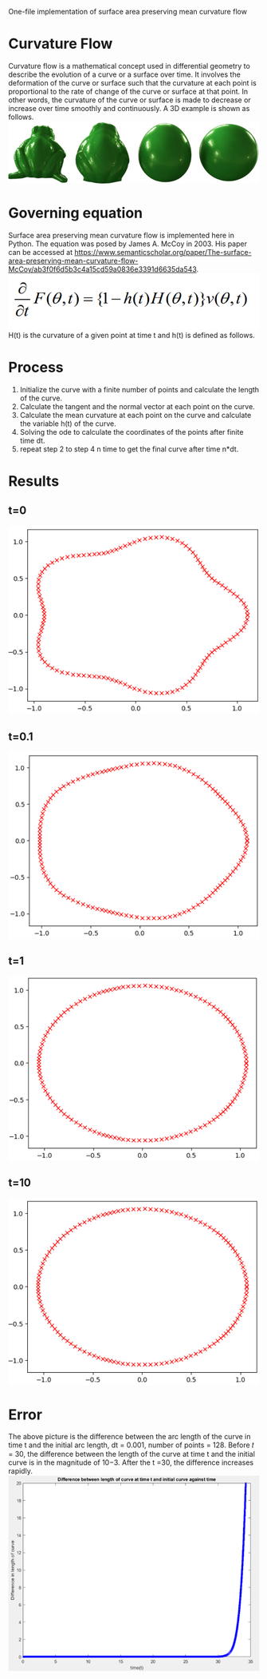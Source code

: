 One-file implementation of  surface area preserving mean curvature flow

# Curvature Flow
Curvature flow is a mathematical concept used in differential geometry to describe the evolution of a curve or a surface over time. It involves the deformation of the curve or surface such that the curvature at each point is proportional to the rate of change of the curve or surface at that point. In other words, the curvature of the curve or surface is made to decrease or increase over time smoothly and continuously. A 3D example is shown as follows.
![alt text](Evolution_mean_curv.png)

# Governing equation
Surface area preserving mean curvature flow is implemented here in Python. The equation was posed by James A. McCoy in 2003. His paper can be accessed at <https://www.semanticscholar.org/paper/The-surface-area-preserving-mean-curvature-flow-McCoy/ab3f0f6d5b3c4a15cd59a0836e3391d6635da543>.
![alt text](governing_equation.png)
H(t) is the curvature of a given point at time t and h(t) is defined as follows.

# Process
1. Initialize the curve with a finite number of points and calculate the length of the curve.
2. Calculate the tangent and the normal vector at each point on the curve.
3. Calculate the mean curvature at each point on the curve and calculate the variable h(t) of the curve.
4. Solving the ode to calculate the coordinates of the points after finite time dt.
5. repeat step 2 to step 4 n time to get the final curve after time n*dt.

# Results
## t=0
![alt text](t0.png)
## t=0.1
![alt text](t0_1.png)
## t=1
![alt text](t1.png)
## t=10
![alt text](t10.png)

# Error
The above picture is the difference between the arc length of the curve in time t and the initial arc length, dt = 0.001, number of points = 128. Before 𝑡 = 30, the difference between the length of the curve at time t and the initial 
curve is in the magnitude of 10−3. After the t =30, the difference increases rapidly.
![alt text](Error_curve.png)

